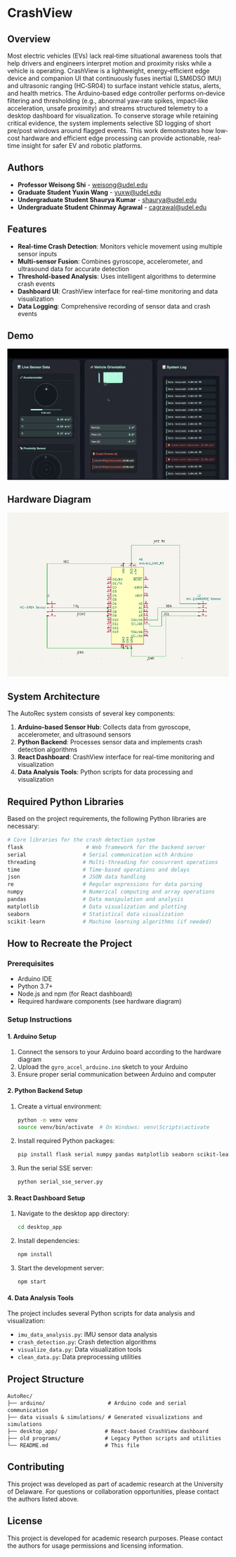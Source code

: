 # CrashView

## Overview

Most electric vehicles (EVs) lack real‐time situational awareness tools that help drivers and engineers interpret motion and proximity risks while a vehicle is operating. CrashView is a lightweight, energy‐efficient edge device and companion UI that continuously fuses inertial
(LSM6DSO IMU) and ultrasonic ranging (HC‐SR04) to surface instant vehicle status, alerts, and health metrics. The Arduino‐based edge controller performs on‐device filtering and thresholding (e.g., abnormal yaw‐rate spikes, impact‐like acceleration, unsafe proximity) and
streams structured telemetry to a desktop dashboard for visualization. To conserve storage while retaining critical evidence, the system implements selective SD logging of short pre/post windows around flagged events. This work demonstrates how low‐cost hardware and efficient
edge processing can provide actionable, real‐time insight for safer EV and robotic platforms.

## Authors

- **Professor Weisong Shi** - weisong@udel.edu
- **Graduate Student Yuxin Wang** - yuxw@udel.edu  
- **Undergraduate Student Shaurya Kumar** - shaurya@udel.edu
- **Undergraduate Student Chinmay Agrawal** - cagrawal@udel.edu

## Features

- **Real-time Crash Detection**: Monitors vehicle movement using multiple sensor inputs
- **Multi-sensor Fusion**: Combines gyroscope, accelerometer, and ultrasound data for accurate detection
- **Threshold-based Analysis**: Uses intelligent algorithms to determine crash events
- **Dashboard UI**: CrashView interface for real-time monitoring and data visualization
- **Data Logging**: Comprehensive recording of sensor data and crash events

## Demo

[![Watch the video](https://raw.githubusercontent.com/ShauryaKumarr/CrashView/main/CrashView_demo_thumbnail.png)](https://raw.githubusercontent.com/ShauryaKumarr/CrashView/main/demo_CrashView.mp4)



## Hardware Diagram

![Hardware Diagram](HardwareDiagram.png)

## System Architecture

The AutoRec system consists of several key components:

1. **Arduino-based Sensor Hub**: Collects data from gyroscope, accelerometer, and ultrasound sensors
2. **Python Backend**: Processes sensor data and implements crash detection algorithms
3. **React Dashboard**: CrashView interface for real-time monitoring and visualization
4. **Data Analysis Tools**: Python scripts for data processing and visualization

## Required Python Libraries

Based on the project requirements, the following Python libraries are necessary:

```python
# Core libraries for the crash detection system
flask                    # Web framework for the backend server
serial                  # Serial communication with Arduino
threading               # Multi-threading for concurrent operations
time                    # Time-based operations and delays
json                    # JSON data handling
re                      # Regular expressions for data parsing
numpy                   # Numerical computing and array operations
pandas                  # Data manipulation and analysis
matplotlib              # Data visualization and plotting
seaborn                 # Statistical data visualization
scikit-learn            # Machine learning algorithms (if needed)
```

## How to Recreate the Project

### Prerequisites

- Arduino IDE
- Python 3.7+
- Node.js and npm (for React dashboard)
- Required hardware components (see hardware diagram)

### Setup Instructions

#### 1. Arduino Setup

1. Connect the sensors to your Arduino board according to the hardware diagram
2. Upload the `gyro_accel_arduino.ino` sketch to your Arduino
3. Ensure proper serial communication between Arduino and computer

#### 2. Python Backend Setup

1. Create a virtual environment:
   ```bash
   python -m venv venv
   source venv/bin/activate  # On Windows: venv\Scripts\activate
   ```

2. Install required Python packages:
   ```bash
   pip install flask serial numpy pandas matplotlib seaborn scikit-learn
   ```

3. Run the serial SSE server:
   ```bash
   python serial_sse_server.py
   ```

#### 3. React Dashboard Setup

1. Navigate to the desktop app directory:
   ```bash
   cd desktop_app
   ```

2. Install dependencies:
   ```bash
   npm install
   ```

3. Start the development server:
   ```bash
   npm start
   ```

#### 4. Data Analysis Tools

The project includes several Python scripts for data analysis and visualization:
- `imu_data_analysis.py`: IMU sensor data analysis
- `crash_detection.py`: Crash detection algorithms
- `visualize_data.py`: Data visualization tools
- `clean_data.py`: Data preprocessing utilities

## Project Structure

```
AutoRec/
├── arduino/                    # Arduino code and serial communication
├── data visuals & simulations/ # Generated visualizations and simulations
├── desktop_app/               # React-based CrashView dashboard
├── old programs/              # Legacy Python scripts and utilities
└── README.md                  # This file
```

## Contributing

This project was developed as part of academic research at the University of Delaware. For questions or collaboration opportunities, please contact the authors listed above.

## License

This project is developed for academic research purposes. Please contact the authors for usage permissions and licensing information.
